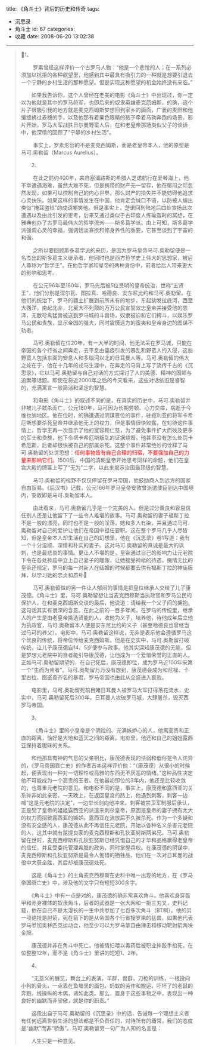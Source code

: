title: 《角斗士》背后的历史和传奇
tags:
  - 沉思录
  - 角斗士
id: 67
categories:
  - 收藏
date: 2008-06-20 13:02:38
---

> 1、
> 
> 　　 罗素曾经这样评价一个古罗马人物：“他是一个悲怆的人；在一系列必须加以抗拒的各种欲望里，他感到其中最具有吸引力的一种就是想要引退去一个宁静的乡村生活的那种愿望。但是实现这种愿望的机会始终没有来临。”
> 
> 　　如果我告诉你，这个人曾经在老美的电影《角斗士》中出现过，你一定以为他就是其中的罗马将军，也即后来的奴隶英雄麦克西姆斯，的确，这个片子很吸引我的地方就是麦克西姆斯梦想回到家乡的画面，广袤的麦田和他缓缓拂过麦穗的手，以及他那有着栗色眼睛的孩子牵着马驹奔跑的场景。影片开始，罗马大军战胜日尔曼野蛮人后，在和老皇帝那场类似父子的谈话中，他深情的回顾了“宁静的乡村生活”。
> 
> 　　 事实上，罗素形容的不是麦克西姆斯，而是老皇帝本人，他的原型是马可.奥勒留（Marcus Aurelius）。
> 
> 　　2、
> 
> 　　 在此之前约400年，来自塞浦路斯的希腊人芝诺航行在爱琴海上，他不幸遭遇海难，虽然大难不死，但是携带的财产无一留存，他在郁闷之际忽然发现，如果可以控制自己的内心世界，那么财产的损失并不能妨碍他追求心灵快乐。如果这样的事情发生在中国，他肯定会缄口不语，以防被人编出类似“掩耳盗铃”的成语嘲笑他。但是事实上，芝诺回到陆地后四处宣扬此次遭遇以及由此引发的思考，后来又通过类似于古印度人练瑜迦时的冥想，在雅典创办了古罗马最伟大的哲学流派——斯多葛学派。由上可知，斯多葛学派强调心灵的幸福，强调恬淡寡欲和修身养性的重要，它甚至谈到了宇宙的和谐。
> 
> 　　 之所以要回顾斯多葛学派的来历，是因为罗马皇帝马可.奥勒留便是一名杰出的斯多葛主义继承者，他同时也是西方哲学史上伟大的思想家，被后人尊称为“哲学王”。在他哲学家和皇帝的两种身份中，前者给后人带来更大的影响和思考。
> 
> 　　 在公元96年至180年，罗马先后被5位贤明的皇帝统治，世称“五贤王”，他们分别是涅尔瓦、图拉真、哈德良、安东尼比约和马可.奥勒留。在他们的统治下，罗马的疆土扩展到前所未有的地步，东起幼发拉底河，西至大西洋，南起北非，北至大不列颠的万万公民宣誓效忠皇帝并接受他的恩泽，无数珍禽猛兽被送到罗马城的斗兽场，奴隶被迫和它们搏斗，以娱乐罗马公民和贵族，显示帝国的强大，同时震慑远方的蛮夷和皇帝身边的图谋不轨者。
> 
> 　　 马可.奥勒留在位20年，有一大半的时间，他无法呆在罗马城，只能在帝国的各个行省之间奔走，去平息由瘟疫引发的暴乱和野蛮人的入侵，这些野蛮人包括东面的安息人和多瑙河以北的日耳曼人等。马可.奥勒留的伟大之处在于，他在十几年的戎马生涯中，在奔走的马背上写了流传千古的《沉思录》，它以马可.奥勒留与自己对话的方式探讨了人的美德、精神的困顿与追索等话题。即使在将近2000年之后的今天看来，这些对话依旧是睿智的，充满寓言一般简洁和坚定的智慧。
> 
> 　　 和电影《角斗士》的叙述不同的是，在真实的历史中，马可.奥勒留并非被儿子弑杀而亡，公元180年，马可因为长期劳顿、心力交瘁，病逝于今维也纳地区。他在位时，的确遭遇过阴谋篡位的事件，驻叙利亚的将军卡希厄斯想要杀死皇帝并继承他无上的权力，但是事情很快败露，在对待这件事情上，哲学王再一次显示了他的宽容和仁慈，为了避免事件扩大而殃及更多的军士和贵族，他下令把卡希厄斯叛乱的证据烧毁，他甚至没有怎么处罚卡希厄斯，后者却很快被自己的部属杀死。这整个事件非常绝妙的诠释了马可.奥勒留的处世思想：<span style="color: #ff0000">任何事物皆有自己合理的归宿，不要强加自己的力量来影响它们。</span>1500后，中国的清朝皇帝开始思考同样的命题，他们在皇宫大殿的牌匾上写了“无为”二字，以此来揭示治国最顶级的智慧。
> 
> 　　 马可.奥勒留的视野不仅仅停留在罗马帝国，他鼓励商人到远方的国家自由贸易。《后汉书》记载，公元166年罗马皇帝安敦曾派遣使臣到达中国境内，安敦即是马可.奥勒留本人。
> 
> 　　 由此看来，马可.奥勒留几乎是一个完美的人。但是过分善良和容易信任别人还是让他留下了一些令人难堪的故事。马可.奥勒留的妻子福斯丁拉不是一般的漂亮，同时也不是一般的淫荡，她和多人有染，并且通过马可.奥勒留对自己的爱护让他们在帝国中担任要职。这在整个罗马几乎人尽皆知，但是皇帝本人却生活在自己的幻想里，他在《沉思录》卷1写道：我有一个十分温顺、深情和朴实的妻子。这对马可.奥勒留的真诚是最大的讽刺，也是最悲哀的事情。更让人不堪的是，皇帝通过自己的影响力让元老院下令在各处神庙中立上自己妻子的雕像，让她接受神祗的待遇，痴情无比的皇帝还规定，罗马的每一对新人在结婚的时候都要去供有福斯丁拉的神庙膜拜，以学习她的忠贞和质朴
> 
> 　　 马可.奥勒留做的另一件让人郁闷的事情是把皇位继承人交给了儿子康茂德。《角斗士》里，马可.奥勒留想让当麦克西穆斯当执政官和罗马公民的保护人，在和麦克西姆斯交谈的最后，他说道：请给我一个父子间的拥抱。这句话其实有很深的含意。在此之前的一百多年间，在罗马的传统里，继承人的产生是由老皇帝挑选贤能的人，收他为义子，培养他，待他成年后立他为执政官，马可.奥勒留本人便是安东尼比约的义子（甚至哈德良也曾经当过马可的养父）。电影中，马可.奥勒留这样说，无非是表示他会遵循罗马这个优良的传统，将帝位传给麦克西姆斯。但是在史实中，马可.奥勒留打破传统，让儿子康茂德自14、5岁便参与政事。他其实深知康茂德的无能，但是梦想元老院中的贤者能引导康茂德，让他成为一个爱惜荣誉的正直的人。正如马可.奥勒留期望的，在自己死后，康茂德即位，成为罗马近100年来第一个“生而为帝者”。马可.奥勒留万万没有想到，康茂德会成为和尼禄、卡里古拉、图密善齐名的暴君，罗马帝国也由此从全盛进入衰败。
> 
> 　　电影里，马可.奥勒留死前目睹日耳曼人被罗马大军打得落花流水，史实中，马可.奥勒留死后300年，日耳曼人攻破罗马城，大肆屠杀，毁灭西罗马帝国。
> 
> 　　3、
> 
> 　　 《角斗士》里的小皇帝是个阴险的、充满嫉妒心的人，他离高贵和正直的距离，恰好是大地和蓝天之间的距离。电影里，他还和自己的姐姐露西亚保持着暧昧的关系。
> 
> 　　和他那具有神的气息的父亲相比，康茂德表现的怯弱和低俗是令人诧异的，《罗马帝国衰亡史》的作者吉本这样评价他：“（康茂德）从很小的时候起，便表现出一种对一切理性或高雅的东西无不厌恶的情绪。”这种品性决定他不可能成为一个高贵的王者。在他最初即位的3年内，他还是比较收敛的，也尊重元老院的意见。和电影不同的是，事实上，康茂德和露西亚的关系并非如此亲密。一天晚上，在返回皇宫的路上，他遇到刺客，刺客一边喊“这是元老院的决定”，一边举长剑向他冲来。刺客被禁卫军制服后承认，正是受了皇帝的姐姐露西亚的派遣来刺杀皇帝，原因是皇帝的妻子拥有太大的权力而招致露西亚的嫉妒。露西亚在流放后不久被杀死。作为一个多疑和没有安全感的人，康茂德从此不再信任元老院，开始以各种名义杀害元老院的人，这其中就有昆提良家的麦克西穆斯和孔狄亚努斯两弟兄。马可.奥勒留在世时，麦克西穆斯和孔狄亚努斯已经凭借自己的才华和品格赢得老皇帝的信任，并且受委托管理希腊的政务，同时掌握兵权。在康茂德的阴谋中，麦克西穆斯和孔狄亚努斯是最令人惋惜的牺牲品，他们在一次对日耳曼的战役中大获全胜，其后却被康茂德处死。
> 
> 　　这是《角斗士》的主角麦克西穆斯在史料中唯一出现的地方，在《罗马帝国衰亡史》中，涉及他的文字只有短短300余字。
> 
> 　　《角斗士》中有一点是对的，康茂德的确非常喜欢角斗。他喜欢身穿盔甲和赤身裸体的奴隶角斗，后者的武器是一张大网和一把三刃叉，史料记载，他在自己不是太漫长的一生中共参加了七百多次角斗（BT啊）。他的另一项绝技是射箭，死在箭下的是从帝国各个行省搜罗来的猛兽。如果他代表罗马参加奥林匹克运动会，他至少可以为罗马拿自由搏击和移动靶射箭两块金牌。
> 
> 　　康茂德并非在角斗中死亡，他被情妇喂以毒药后被职业摔跤手掐死，在位整整12年，而不是《角斗士》里讲的短短1、2年。
> 
> 　　4、
> 
> 　　“无意义的展览，舞台上的表演，羊群，兽群，刀枪的训练，一根投向小狗的骨头，一点丢在鱼塘里的面包，蚂蚁的劳作和搬运，吓坏了的老鼠的奔跑，线操纵的木偶，诸如此类。那么，置身于这些事物之中，表现出一种良好的幽默而非骄傲，就是你的职责。”
> 
> 　　这段出自于马可.奥勒留的《沉思录》中的话，告诫每一个理想主义者有任何远离世俗生活的想法都是不负责任的，对待所有的庸常，我们的态度是“幽默”而非“骄傲”。马可.奥勒留另一句广为人知的名言是：
> 
> 　　人生只是一种意见。